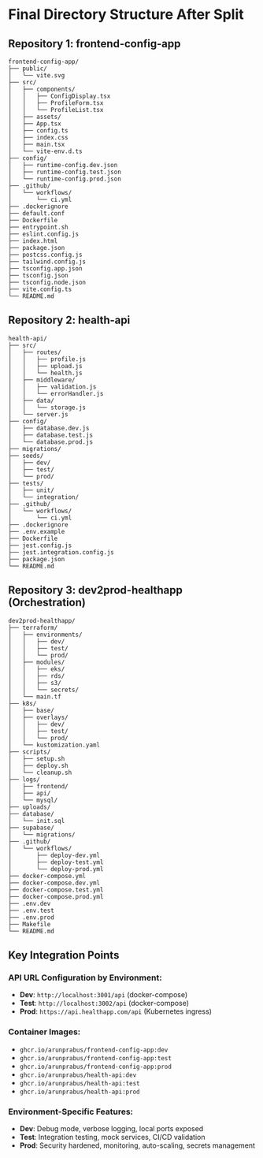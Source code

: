 # Final Directory Structure After Split

## Repository 1: frontend-config-app
```
frontend-config-app/
├── public/
│   └── vite.svg
├── src/
│   ├── components/
│   │   ├── ConfigDisplay.tsx
│   │   ├── ProfileForm.tsx
│   │   └── ProfileList.tsx
│   ├── assets/
│   ├── App.tsx
│   ├── config.ts
│   ├── index.css
│   ├── main.tsx
│   └── vite-env.d.ts
├── config/
│   ├── runtime-config.dev.json
│   ├── runtime-config.test.json
│   └── runtime-config.prod.json
├── .github/
│   └── workflows/
│       └── ci.yml
├── .dockerignore
├── default.conf
├── Dockerfile
├── entrypoint.sh
├── eslint.config.js
├── index.html
├── package.json
├── postcss.config.js
├── tailwind.config.js
├── tsconfig.app.json
├── tsconfig.json
├── tsconfig.node.json
├── vite.config.ts
└── README.md
```

## Repository 2: health-api
```
health-api/
├── src/
│   ├── routes/
│   │   ├── profile.js
│   │   ├── upload.js
│   │   └── health.js
│   ├── middleware/
│   │   ├── validation.js
│   │   └── errorHandler.js
│   ├── data/
│   │   └── storage.js
│   └── server.js
├── config/
│   ├── database.dev.js
│   ├── database.test.js
│   └── database.prod.js
├── migrations/
├── seeds/
│   ├── dev/
│   ├── test/
│   └── prod/
├── tests/
│   ├── unit/
│   └── integration/
├── .github/
│   └── workflows/
│       └── ci.yml
├── .dockerignore
├── .env.example
├── Dockerfile
├── jest.config.js
├── jest.integration.config.js
├── package.json
└── README.md
```

## Repository 3: dev2prod-healthapp (Orchestration)
```
dev2prod-healthapp/
├── terraform/
│   ├── environments/
│   │   ├── dev/
│   │   ├── test/
│   │   └── prod/
│   ├── modules/
│   │   ├── eks/
│   │   ├── rds/
│   │   ├── s3/
│   │   └── secrets/
│   └── main.tf
├── k8s/
│   ├── base/
│   ├── overlays/
│   │   ├── dev/
│   │   ├── test/
│   │   └── prod/
│   └── kustomization.yaml
├── scripts/
│   ├── setup.sh
│   ├── deploy.sh
│   └── cleanup.sh
├── logs/
│   ├── frontend/
│   ├── api/
│   └── mysql/
├── uploads/
├── database/
│   └── init.sql
├── supabase/
│   └── migrations/
├── .github/
│   └── workflows/
│       ├── deploy-dev.yml
│       ├── deploy-test.yml
│       └── deploy-prod.yml
├── docker-compose.yml
├── docker-compose.dev.yml
├── docker-compose.test.yml
├── docker-compose.prod.yml
├── .env.dev
├── .env.test
├── .env.prod
├── Makefile
└── README.md
```

## Key Integration Points

### API URL Configuration by Environment:
- **Dev**: `http://localhost:3001/api` (docker-compose)
- **Test**: `http://localhost:3002/api` (docker-compose)
- **Prod**: `https://api.healthapp.com/api` (Kubernetes ingress)

### Container Images:
- `ghcr.io/arunprabus/frontend-config-app:dev`
- `ghcr.io/arunprabus/frontend-config-app:test`
- `ghcr.io/arunprabus/frontend-config-app:prod`
- `ghcr.io/arunprabus/health-api:dev`
- `ghcr.io/arunprabus/health-api:test`
- `ghcr.io/arunprabus/health-api:prod`

### Environment-Specific Features:
- **Dev**: Debug mode, verbose logging, local ports exposed
- **Test**: Integration testing, mock services, CI/CD validation
- **Prod**: Security hardened, monitoring, auto-scaling, secrets management
```